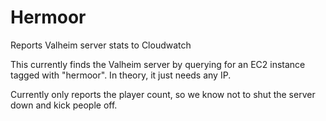 # Hermoor
Reports Valheim server stats to Cloudwatch

This currently finds the Valheim server by querying for an EC2 instance tagged with "hermoor".  In theory, it just needs any IP.

Currently only reports the player count, so we know not to shut the server down and kick people off.
